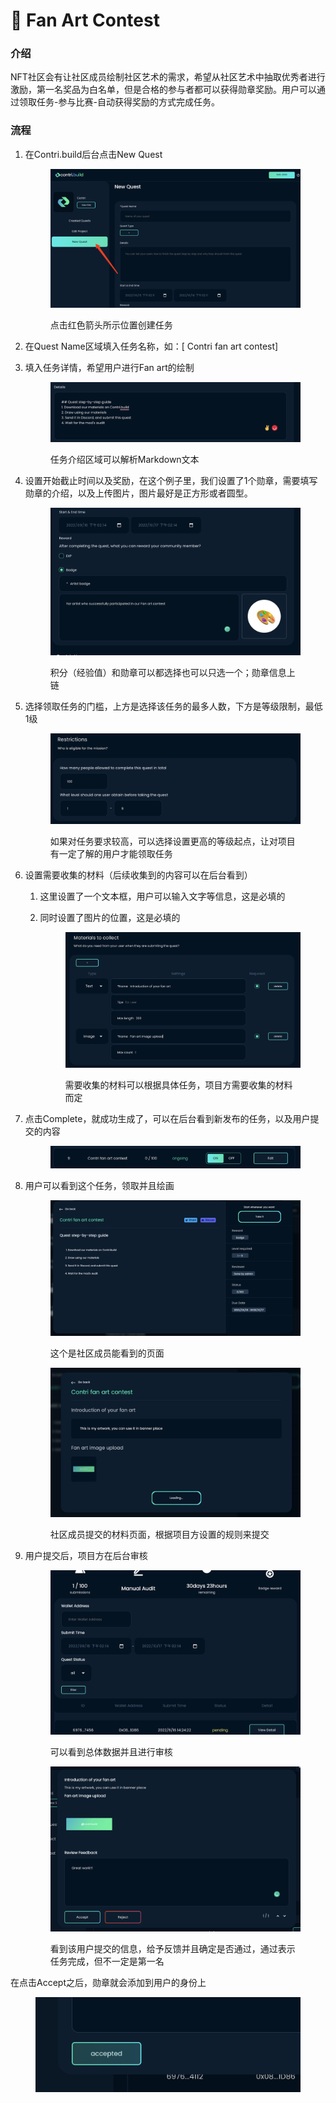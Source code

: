 # 🎨 Fan Art Contest

### 介绍

NFT社区会有让社区成员绘制社区艺术的需求，希望从社区艺术中抽取优秀者进行激励，第一名奖品为白名单，但是合格的参与者都可以获得勋章奖励。用户可以通过领取任务-参与比赛-自动获得奖励的方式完成任务。

### 流程

1.  在Contri.build后台点击New Quest

    <figure><img src="../.gitbook/assets/image (75).png" alt=""><figcaption><p>点击红色箭头所示位置创建任务</p></figcaption></figure>
2. 在Quest Name区域填入任务名称，如：\[ Contri fan art contest]
3.  填入任务详情，希望用户进行Fan art的绘制

    <figure><img src="../.gitbook/assets/image (76).png" alt=""><figcaption><p>任务介绍区域可以解析Markdown文本</p></figcaption></figure>
4.  设置开始截止时间以及奖励，在这个例子里，我们设置了1个勋章，需要填写勋章的介绍，以及上传图片，图片最好是正方形或者圆型。

    <figure><img src="../.gitbook/assets/image (79).png" alt=""><figcaption><p>积分（经验值）和勋章可以都选择也可以只选一个；勋章信息上链</p></figcaption></figure>
5.  选择领取任务的门槛，上方是选择该任务的最多人数，下方是等级限制，最低1级

    <figure><img src="../.gitbook/assets/image (28).png" alt=""><figcaption><p>如果对任务要求较高，可以选择设置更高的等级起点，让对项目有一定了解的用户才能领取任务</p></figcaption></figure>
6. 设置需要收集的材料（后续收集到的内容可以在后台看到）
   1. 这里设置了一个文本框，用户可以输入文字等信息，这是必填的
   2.  同时设置了图片的位置，这是必填的

       <figure><img src="../.gitbook/assets/image (41).png" alt=""><figcaption><p>需要收集的材料可以根据具体任务，项目方需要收集的材料而定</p></figcaption></figure>
7.  点击Complete，就成功生成了，可以在后台看到新发布的任务，以及用户提交的内容

    <figure><img src="../.gitbook/assets/image (62).png" alt=""><figcaption></figcaption></figure>
8.  用户可以看到这个任务，领取并且绘画

    <figure><img src="../.gitbook/assets/image (68).png" alt=""><figcaption><p>这个是社区成员能看到的页面</p></figcaption></figure>

    <figure><img src="../.gitbook/assets/image (69).png" alt=""><figcaption><p>社区成员提交的材料页面，根据项目方设置的规则来提交</p></figcaption></figure>
9.  用户提交后，项目方在后台审核

    <figure><img src="../.gitbook/assets/image (60).png" alt=""><figcaption><p>可以看到总体数据并且进行审核</p></figcaption></figure>

    <figure><img src="../.gitbook/assets/image (31).png" alt=""><figcaption><p>看到该用户提交的信息，给予反馈并且确定是否通过，通过表示任务完成，但不一定是第一名</p></figcaption></figure>

在点击Accept之后，勋章就会添加到用户的身份上

<figure><img src="../.gitbook/assets/image (19).png" alt=""><figcaption></figcaption></figure>
